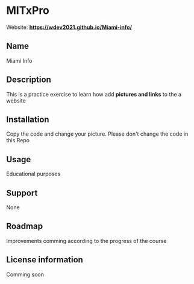 # MITxPro
Website: **https://wdev2021.github.io/Miami-info/**

## Name  
Miami Info

## Description  
This is a practice exercise to learn how add **pictures and links** to the a website

## Installation 
Copy the code and change your picture.  Please don't change the code in this Repo

## Usage
Educational purposes

## Support
None

## Roadmap
Improvements comming according to the progress of the course

## License information
Comming soon
